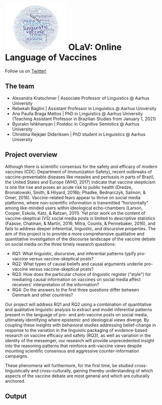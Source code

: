 ![](OLaV_word_cloud_ex_small.png) OLaV: Online Language of Vaccines
============

Follow us on [Twitter!](https://twitter.com/OLaV_AU) 

The team
---------------------

+ Alexandra Kratschmer | Associate Professor of Linguistics @ Aarhus University 
+ Rebekah Baglini | Assistant Professor in Linguistics @ Aarhus University 
+ Ana Paulla Braga Mattos | PhD in Linguistics @ Aarhus University 
(Teaching Assistant Professor in Brazilian Studies from January 1, 2021) 
+ Byurakn Ishkhanyan | Postdoc in Cognitive Semiotics @ Aarhus University 
+ Christina Rejkjær Dideriksen | PhD student in Linguistics @ Aarhus University 


Project overview 
---------------
Although there is scientific consensus for the safety and efficacy of modern vaccines (CDC: Department of Immunization Safety), recent outbreaks of vaccine-preventable diseases like measles and pertussis in parts of Brazil, the United States and Europe (WHO, 2017) indicate that vaccine skepticism is one the rise and poses an acute risk to public health (Dredze, Broniatowski, Smith, & Hilyard, 2016b; Phadke, Bednarczyk, Salmon, & Omer, 2016). Vaccine-related fears appear to thrive on social media platforms, where non-scientific information is transmitted “horizontally” among like-minded users within ideological echo-chambers (Larson, Cooper, Eskola, Katz, & Ratzan, 2011). Yet prior work on the content of vaccine-skeptical (VS) social media posts is limited to descriptive statistics (Faasse, Chatman, & Martin, 2016; Mitra, Counts, & Pennebaker, 2016), and fails to address deeper inferential, linguistic, and discursive properties. The aim of this project is to provide a more comprehensive qualitative and quantitative investigation of the discourse landscape of the vaccine debate on social media on the three timely research questions: 

+ RQ1: What linguistic, discursive, and inferential patterns typify pro-vaccine versus vaccine-skeptical posts? 
+ RQ2: What types of causal beliefs and causal arguments underlie pro-vaccine versus vaccine-skeptical posts? 
+ RQ3: How does the particular choice of linguistic register (“style”) for mediating causal information on vaccines on social media affect receivers’ interpretation of the information? 
+ RQ4: Do the answers to the first three questions differ between Denmark and other countries?

Our project will address RQ1 and RQ2 using a combination of quantitative and qualitative linguistic analysis to extract and model inferential patterns present in the language of pro- and anti-vaccine posts on social media, ultimately identifying where epistemic and ideological views diverge. By coupling these insights with behavioral studies addressing belief-change in response to the variation in the linguistic packaging of evidence-based research on vaccine efficacy and safety (RQ3), as well as variation in the identity of the messenger, our research will provide unprecedented insight into the reasoning patterns that reinforce anti-vaccine views despite mounting scientific consensus and aggressive counter-information campaigns.  

These phenomena will furthermore, for the first time, be studied cross-linguistically and cross-culturally, gaining thereby understanding of which aspects of the vaccine debate are most general and which are culturally anchored.


Output
--------------
